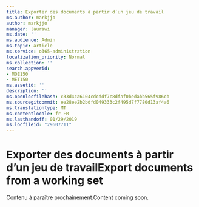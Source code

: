 ```yaml
---
title: Exporter des documents à partir d’un jeu de travail
ms.author: markjjo
author: markjjo
manager: laurawi
ms.date: ''
ms.audience: Admin
ms.topic: article
ms.service: o365-administration
localization_priority: Normal
ms.collection: ''
search.appverid:
- MOE150
- MET150
ms.assetid: ''
description: ''
ms.openlocfilehash: c33d4ca6104cdcddf7c8dfaf0bedabb565f986cb
ms.sourcegitcommit: ee28ee2b2bdfd049333c2f495d7f7780d13af4a6
ms.translationtype: MT
ms.contentlocale: fr-FR
ms.lasthandoff: 01/29/2019
ms.locfileid: "29607711"
---
```

# <a name="export-documents-from-a-working-set"></a><span data-ttu-id="e8a18-102">Exporter des documents à partir d’un jeu de travail</span><span class="sxs-lookup"><span data-stu-id="e8a18-102">Export documents from a working set</span></span>

<span data-ttu-id="e8a18-103">Contenu à paraître prochainement.</span><span class="sxs-lookup"><span data-stu-id="e8a18-103">Content coming soon.</span></span>